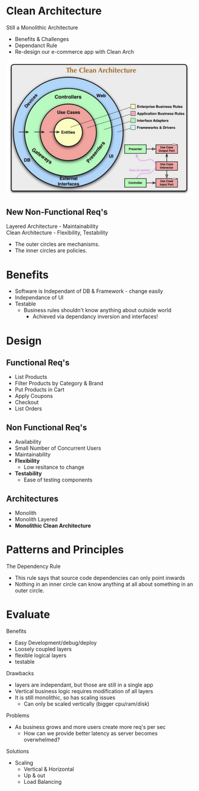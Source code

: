 # Clean Architecture

Still a Monolithic Architecture

- Benefits & Challenges
- Dependanct Rule
- Re-design our e-commerce app with Clean Arch

![Clean](./media/clean.png)

## New Non-Functional Req's

Layered Architecture - Maintainability  
Clean Architecture - Flexibility, Testability

- The outer circles are mechanisms.  
- The inner circles are policies.

# Benefits

 - Software is Independant of DB & Framework - change easily
 - Independance of UI
 - Testable
   - Business rules shouldn't know anything about outside world
     - Achieved via dependancy inversion and interfaces!

# Design

## Functional Req's

 - List Products
 - Filter Products by Category & Brand
 - Put Products in Cart
 - Apply Coupons
 - Checkout
 - List Orders

## Non Functional Req's

 - Availability
 - Small Number of Concurrent Users
 - Maintainability
 - **Flexibility**
   - Low resitance to change
 - **Testability**
   - Ease of testing components
  
## Architectures


- Monolith
- Monolith Layered
- **Monolithic Clean Architecture**

# Patterns and Principles 

The Dependency Rule
 - This rule says that source code dependencies can only point inwards
 - Nothing in an inner circle can know anything at all about something in an outer circle.

# Evaluate 

Benefits
- Easy Development/debug/deploy
- Loosely coupled layers
- flexible logical layers
- testable

Drawbacks
- layers are independant, but those are still in a single app
- Vertical business logic requires modification of all layers
- It is still monolithic, so has scaling issues
  - Can only be scaled vertically (bigger cpu/ram/disk)

Problems
- As business grows and more users create more req's per sec
  - How can we provide better latency as server becomes overwhelmed?

Solutions
- Scaling
  - Vertical & Horizontal
  - Up & out
  - Load Balancing
